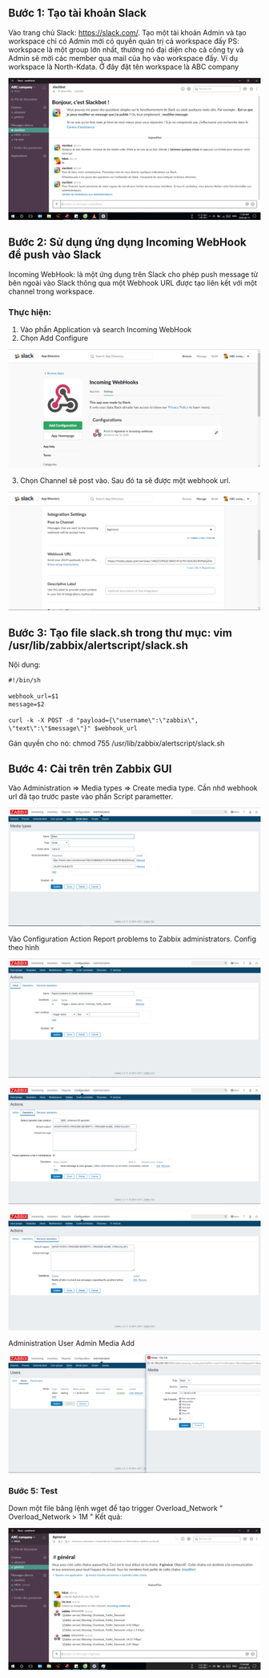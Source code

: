 ## Bước 1: Tạo tài khoản Slack
Vào trang chủ Slack: https://slack.com/. Tạo một tài khoản Admin và tạo workspace chỉ có Admin mới có quyền quản trị cả workspace đấy
PS: workspace là một group lớn nhất, thường nó đại diện cho cả công ty và Admin sẽ mời các member qua mail của họ vào workspace đấy. Ví dụ workspace là North-Kdata. Ở đây đặt tên workspace là ABC company

![](image/s1.PNG)

## Bước 2: Sử dụng ứng dụng Incoming WebHook để push vào Slack

Incoming WebHook: là một ứng dụng trên Slack cho phép push message từ bên ngoài vào Slack thông qua một Webhook URL được tạo liên kết với một channel trong workspace.

### Thực hiện:
1. Vào phần Application và search Incoming WebHook
2. Chọn Add Configure

![](image/s2.PNG)

3. Chọn Channel sẽ post vào. Sau đó ta sẽ được một webhook url. 

![](image/s3.PNG)

## Bước 3: Tạo file slack.sh trong thư mục: vim /usr/lib/zabbix/alertscript/slack.sh
 Nội dung: 
 
    #!/bin/sh

    webhook_url=$1
    message=$2

    curl -k -X POST -d "payload={\"username\":\"zabbix\", \"text\":\"$message\"}" $webhook_url
 
 Gán quyền cho nó: chmod 755 /usr/lib/zabbix/alertscript/slack.sh
 
 ## Bước 4: Cài trên trên Zabbix GUI
 
 Vào Administration => Media types => Create media type. Cần nhớ webhook url đã tạo trước paste vào phần Script parametter.
 
 ![](image/s4.PNG)
 
Vào Configuration Action Report problems to Zabbix administrators. Config theo hình 

![](image/s5.PNG)

![](image/s6.PNG)

![](image/s7.PNG)

Administration User Admin Media Add 

![](image/s8.PNG)

### Bước 5: Test 
Down một file băng lệnh wget để tạo trigger Overload_Network " Overload_Network > 1M "
Kết quả:

![](image/s9.PNG)
